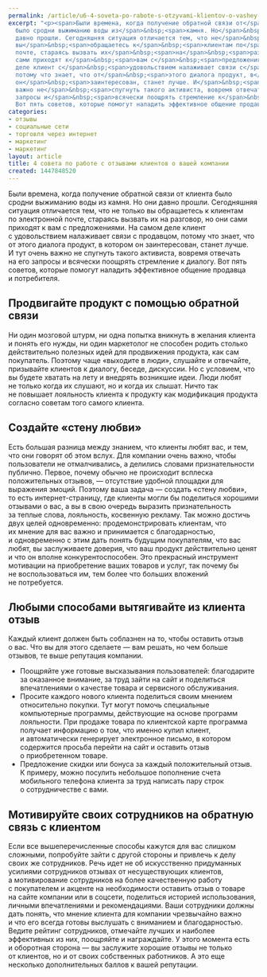 ```yaml
---
permalink: /article/u6-4-soveta-po-rabote-s-otzyvami-klientov-o-vashey-kompanii
excerpt: "<p><span>Были времена, когда получение обратной связи от</span>&nbsp;<span>клиента
  было сродни выжиманию воды из</span>&nbsp;<span>камня. Но</span>&nbsp;<span>они
  давно прошли. Сегодняшняя ситуация отличается тем, что не</span>&nbsp;<span>только
  вы</span>&nbsp;<span>обращаетесь к</span>&nbsp;<span>клиентам по</span>&nbsp;<span>электронной
  почте, стараясь вызвать их</span>&nbsp;<span>на</span>&nbsp;<span>разговор, но</span>&nbsp;<span>они
  сами приходят к</span>&nbsp;<span>вам с</span>&nbsp;<span>предложениями. На</span>&nbsp;<span>самом
  деле клиент с</span>&nbsp;<span>удовольствием налаживает связи с</span>&nbsp;<span>продавцом,
  потому что знает, что от</span>&nbsp;<span>этого диалога продукт, в</span>&nbsp;<span>котором
  он</span>&nbsp;<span>заинтересован, станет лучше. И</span>&nbsp;<span>тут очень
  важно не</span>&nbsp;<span>спугнуть такого активиста, вовремя отвечать на</span>&nbsp;<span>его
  запросы и</span>&nbsp;<span>всячески поощрять стремление к</span>&nbsp;<span>диалогу.
  Вот пять советов, которые помогут наладить эффективное общение продавца и</span>&nbsp;<span>потребителя.</span></p>"
categories:
- отзывы
- социальные сети
- торговля через интернет
- маркетинг
- маркетинг
layout: article
title: 4 совета по работе с отзывами клиентов о вашей компании
created: 1447848520
---
```

<p><span>Были времена, когда получение обратной связи от</span>&nbsp;<span>клиента было сродни выжиманию воды из</span>&nbsp;<span>камня. Но</span>&nbsp;<span>они давно прошли. Сегодняшняя ситуация отличается тем, что не</span>&nbsp;<span>только вы</span>&nbsp;<span>обращаетесь к</span>&nbsp;<span>клиентам по</span>&nbsp;<span>электронной почте, стараясь вызвать их</span>&nbsp;<span>на</span>&nbsp;<span>разговор, но</span>&nbsp;<span>они сами приходят к</span>&nbsp;<span>вам с</span>&nbsp;<span>предложениями. На</span>&nbsp;<span>самом деле клиент с</span>&nbsp;<span>удовольствием налаживает связи с</span>&nbsp;<span>продавцом, потому что знает, что от</span>&nbsp;<span>этого диалога продукт, в</span>&nbsp;<span>котором он</span>&nbsp;<span>заинтересован, станет лучше. И</span>&nbsp;<span>тут очень важно не</span>&nbsp;<span>спугнуть такого активиста, вовремя отвечать на</span>&nbsp;<span>его запросы и</span>&nbsp;<span>всячески поощрять стремление к</span>&nbsp;<span>диалогу. Вот пять советов, которые помогут наладить эффективное общение продавца и</span>&nbsp;<span>потребителя.</span></p>
<h2>Продвигайте продукт с&nbsp;помощью обратной связи</h2>
<p>Ни&nbsp;один мозговой штурм, ни&nbsp;одна попытка вникнуть в&nbsp;желания клиента и&nbsp;понять его нужды, ни&nbsp;один маркетолог не&nbsp;способен родить столько действительно полезных идей для продвижения продукта, как сам покупатель. Поэтому чаще «выходите в&nbsp;люди», слушайте и&nbsp;отвечайте, призывайте клиентов к&nbsp;диалогу, беседе, дискуссии. Но&nbsp;с&nbsp;условием, что вы&nbsp;будете хватать на&nbsp;лету и&nbsp;внедрять возникшие идеи. Люди любят не&nbsp;только когда их&nbsp;слушают, но&nbsp;и&nbsp;когда их&nbsp;слышат. Ничто так не&nbsp;повышает лояльность клиента к&nbsp;продукту как модификация продукта согласно советам того самого клиента. </p>
<h2>Создайте «стену любви»</h2>
<p>Есть большая разница между знанием, что клиенты любят вас, и&nbsp;тем, что они говорят об&nbsp;этом вслух. Для компании очень важно, чтобы пользователи не&nbsp;отмалчивались, а&nbsp;делились словами признательности публично. Первое, почему обычно не&nbsp;происходит всплеска положительных отзывов,&nbsp;— отсутствие удобной площадки для выражения эмоций. Поэтому ваша задача&nbsp;— создать «стену любви», то&nbsp;есть интернет-страницу, где клиенты могли&nbsp;бы поделиться хорошими отзывами о&nbsp;вас, а&nbsp;вы&nbsp;в&nbsp;свою очередь выразить признательность за&nbsp;теплые слова, лояльность, косвенную рекламу. Так можно достичь двух целей одновременно: продемонстрировать клиентам, что их&nbsp;мнение для вас важно и&nbsp;принимается с&nbsp;благодарностью, и&nbsp;одновременно с&nbsp;этим дать понять будущим покупателям, что вас любят, вы&nbsp;заслуживаете доверия, что ваш продукт действительно ценят и&nbsp;что он&nbsp;вполне конкурентоспособен. Это прекрасный инструмент мотивации на&nbsp;приобретение ваших товаров и&nbsp;услуг, так почему&nbsp;бы не&nbsp;воспользоваться&nbsp;им, тем более что больших вложений не&nbsp;потребуется.</p>
<h2>Любыми способами вытягивайте из&nbsp;клиента отзыв</h2>
<p>Каждый клиент должен быть соблазнен на&nbsp;то, чтобы оставить отзыв о&nbsp;вас. Что вы&nbsp;для этого сделаете&nbsp;— вам решать, но&nbsp;чем больше отзывов, те&nbsp;выше репутация компании. </p>
<p>
	<ul>
		<li><span>Поощряйте уже готовые высказывания пользователей: б</span><span>лагодарите за</span>&nbsp;<span>оказанное внимание, за</span>&nbsp;<span>труд зайти на</span>&nbsp;<span>сайт и</span>&nbsp;<span>поделиться впечатлениями о</span>&nbsp;<span>качестве товара и</span>&nbsp;<span>сервисного обслуживания.</span></li>
		<li><span>Просите каждого нового клиента поделиться своим мнением относительно покупки. Тут могут помочь специальные компьютерные программы, действующие на</span>&nbsp;<span>основе программ лояльности. При продаже товара по</span>&nbsp;<span>клиентской карте программа получает информацию о</span>&nbsp;<span>том, что именно купил клиент, и</span>&nbsp;<span>автоматически генерирует электронное письмо, в</span>&nbsp;<span>котором содержится просьба перейти на</span>&nbsp;<span>сайт и</span>&nbsp;<span>оставить отзыв о</span>&nbsp;<span>приобретенном товаре.</span></li>
		<li><span>Предложение скидки или бонуса за</span>&nbsp;<span>каждый положительный отзыв. К</span>&nbsp;<span>примеру, можно посулить небольшое пополнение счета мобильного телефона клиента за</span>&nbsp;<span>труд написать пару строк о</span>&nbsp;<span>сотрудничестве с</span>&nbsp;<span>вами.</span></li>
	</ul>
</p>
<h2>Мотивируйте своих сотрудников на&nbsp;обратную связь с&nbsp;клиентом</h2>
<p>Если все вышеперечисленные способы кажутся для вас слишком сложными, попробуйте зайти с&nbsp;другой стороны и&nbsp;привлечь к&nbsp;делу своих&nbsp;же сотрудников. Речь идет не&nbsp;об&nbsp;искусственно придуманных усилиями сотрудников отзывах от&nbsp;несуществующих клиентов, а&nbsp;мотивирование сотрудников на&nbsp;более качественную работу с&nbsp;покупателем и&nbsp;акценте на&nbsp;необходимости оставить отзыв о&nbsp;товаре на&nbsp;сайте компании или в&nbsp;соцсети, поделиться историей использования, личными впечатлениями и&nbsp;рекомендациями. Ваши сотрудники должны дать понять, что мнение клиента для компании чрезвычайно важно и&nbsp;что его всегда готовы выслушать с&nbsp;вниманием и&nbsp;благодарностью. Ведите рейтинг сотрудников, отмечайте лучших и&nbsp;наиболее эффективных из&nbsp;них, поощряйте и&nbsp;награждайте. У&nbsp;этого момента есть и&nbsp;оборотная сторона&nbsp;— вы&nbsp;заслужите хорошие отзывы не&nbsp;только от&nbsp;клиентов, но&nbsp;и&nbsp;от&nbsp;своих собственных работников. А&nbsp;это еще несколько дополнительных баллов к&nbsp;вашей репутации.</p>
